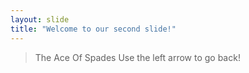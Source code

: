 ```yaml
---
layout: slide
title: "Welcome to our second slide!"
---
```

> The Ace Of Spades
Use the left arrow to go back!
